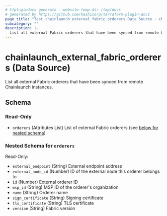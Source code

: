 ```yaml
---
# tfplugindocs generate --website-temp-dir /tmp/docs
# generated by https://github.com/hashicorp/terraform-plugin-docs
page_title: "Test chainlaunch_external_fabric_orderers Data Source - chainlaunch"
subcategory: ""
description: |-
  List all external Fabric orderers that have been synced from remote Chainlaunch instances.
---
```


# chainlaunch_external_fabric_orderers (Data Source)

List all external Fabric orderers that have been synced from remote Chainlaunch instances.



<!-- schema generated by tfplugindocs -->
## Schema

### Read-Only

- `orderers` (Attributes List) List of external Fabric orderers (see [below for nested schema](#nestedatt--orderers))

<a id="nestedatt--orderers"></a>
### Nested Schema for `orderers`

Read-Only:

- `external_endpoint` (String) External endpoint address
- `external_node_id` (Number) ID of the external node this orderer belongs to
- `id` (Number) External orderer ID
- `msp_id` (String) MSP ID of the orderer's organization
- `name` (String) Orderer name
- `sign_certificate` (String) Signing certificate
- `tls_certificate` (String) TLS certificate
- `version` (String) Fabric version
